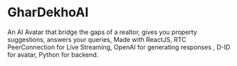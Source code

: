 # GharDekhoAI
 An AI Avatar that bridge the gaps of a realtor, gives you property suggestions, answers your queries, Made with ReactJS, RTC PeerConnection for Live Streaming, OpenAI for generating responses , D-ID for avatar, Python for backend.
